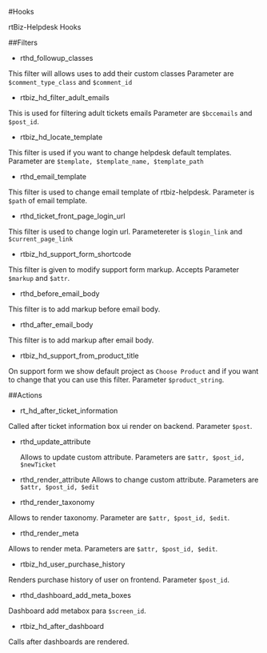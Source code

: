 #Hooks 

rtBiz-Helpdesk Hooks 

##Filters 


* rthd_followup_classes
 
 This filter will allows uses to add their custom classes Parameter are `$comment_type_class` and `$comment_id` 
* rtbiz_hd_filter_adult_emails
  
 This is used for filtering adult tickets emails Parameter are `$bccemails` and `$post_id`.

* rtbiz_hd_locate_template
  
 This filter is used if you want to change helpdesk default templates. Parameter are `$template, $template_name, $template_path`

* rthd_email_template

 This filter is used to change email template of rtbiz-helpdesk. Parameter is `$path` of email template. 
 
* rthd_ticket_front_page_login_url
 
 This filter is used to change login url. Parametereter is `$login_link` and `$current_page_link`

* rtbiz_hd_support_form_shortcode
 
 This filter is given to modify support form markup. Accepts Parameter `$markup` and `$attr`.


* rthd_before_email_body
 
 This filter is to add markup before email body.

* rthd_after_email_body

 This filter is to add markup after email body.

* rtbiz_hd_support_from_product_title

 On support form we show default project as `Choose Product` and if you want to change that you can use this filter. Parameter `$product_string`. 



##Actions

* rt_hd_after_ticket_information

 Called after ticket information box ui render on backend. Parameter `$post`.
 
* rthd_update_attribute
  
  Allows to update custom attribute. Parameters are `$attr, $post_id, $newTicket`

* rthd_render_attribute
  Allows to change custom attribute. Parameters are `$attr, $post_id, $edit`
 
 
* rthd_render_taxonomy
 
 Allows to render taxonomy. Parameter are `$attr, $post_id, $edit`. 

* rthd_render_meta
  
 Allows to render meta. Parameters are `$attr, $post_id, $edit`.

 
* rtbiz_hd_user_purchase_history
 
 Renders purchase history of user on frontend. Parameter `$post_id`.

* rthd_dashboard_add_meta_boxes

 Dashboard add metabox para `$screen_id`.
 
* rtbiz_hd_after_dashboard

 Calls after dashboards are rendered.